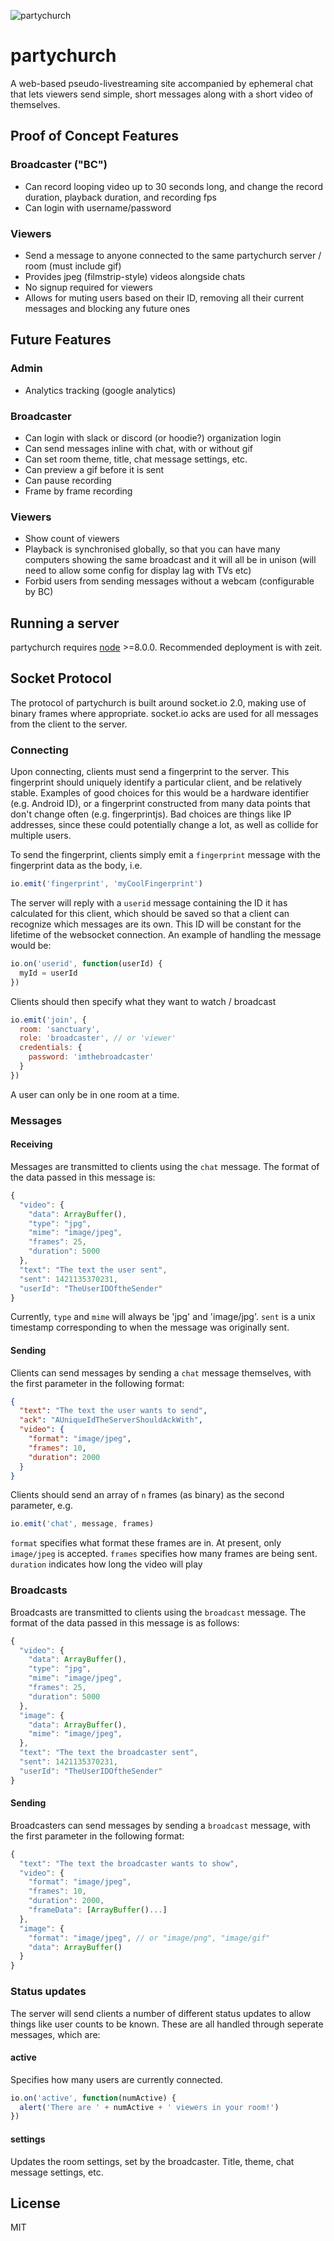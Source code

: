 ![partychurch](https://github.com/forivall/partychurch/blob/master/icon/partychurch.png)

# partychurch
A web-based pseudo-livestreaming site accompanied by ephemeral chat that lets viewers send simple,
short messages along with a short video of themselves.

## Proof of Concept Features

### Broadcaster ("BC")
- Can record looping video up to 30 seconds long, and change the record duration, playback duration,
  and recording fps
- Can login with username/password

### Viewers
- Send a message to anyone connected to the same partychurch server / room (must include gif)
- Provides jpeg (filmstrip-style) videos alongside chats
- No signup required for viewers
- Allows for muting users based on their ID, removing all their current messages and blocking any
  future ones

## Future Features

### Admin
- Analytics tracking (google analytics)

### Broadcaster
- Can login with slack or discord (or hoodie?) organization login
- Can send messages inline with chat, with or without gif
- Can set room theme, title, chat message settings, etc.
- Can preview a gif before it is sent
- Can pause recording
- Frame by frame recording

### Viewers
- Show count of viewers
- Playback is synchronised globally, so that you can have many computers showing the same broadcast
  and it will all be in unison (will need to allow some config for display lag with TVs etc)
- Forbid users from sending messages without a webcam (configurable by BC)

## Running a server

partychurch requires [node](http://nodejs.org) >=8.0.0. Recommended deployment
is with zeit.

## Socket Protocol
The protocol of partychurch is built around socket.io 2.0, making use of binary frames where
appropriate. socket.io acks are used for all messages from the client to the server. 

### Connecting
Upon connecting, clients must send a fingerprint to the server. This fingerprint should uniquely
identify a particular client, and be relatively stable. Examples of good choices for this would be
a hardware identifier (e.g. Android ID), or a fingerprint constructed from many data points that
don't change often (e.g. fingerprintjs). Bad choices are things like IP addresses, since these could
potentially change a lot, as well as collide for multiple users.

To send the fingerprint, clients simply emit a `fingerprint` message with the fingerprint data as
the body, i.e.
```javascript
io.emit('fingerprint', 'myCoolFingerprint')
```

The server will reply with a `userid` message containing the ID it has calculated for this client,
which should be saved so that a client can recognize which messages are its own. This ID will be
constant for the lifetime of the websocket connection. An example of handling the message would be:
```javascript
io.on('userid', function(userId) {
  myId = userId
})
```

Clients should then specify what they want to watch / broadcast

```javascript
io.emit('join', {
  room: 'sanctuary',
  role: 'broadcaster', // or 'viewer'
  credentials: {
    password: 'imthebroadcaster'
  }
})
```

A user can only be in one room at a time.

### Messages

#### Receiving
Messages are transmitted to clients using the `chat` message. The format of the data passed in this
message is:
```javascript
{
  "video": { 
    "data": ArrayBuffer(),
    "type": "jpg",
    "mime": "image/jpeg",
    "frames": 25,
    "duration": 5000
  },
  "text": "The text the user sent",
  "sent": 1421135370231,
  "userId": "TheUserIDOftheSender"
}
```

Currently, `type` and `mime` will always be 'jpg' and 'image/jpg'. `sent` is a
unix timestamp corresponding to when the message was originally sent.

#### Sending
Clients can send messages by sending a `chat` message themselves, with the first parameter in the
following format:
```json
{
  "text": "The text the user wants to send",
  "ack": "AUniqueIdTheServerShouldAckWith",
  "video": {
    "format": "image/jpeg",
    "frames": 10,
    "duration": 2000
  }
}
```

Clients should send an array of `n` frames (as binary) as the second parameter, e.g.
```javascript
io.emit('chat', message, frames)
```

`format` specifies what format these frames are in. At present, only `image/jpeg` is accepted.
`frames` specifies how many frames are being sent. `duration` indicates how long the video will play

### Broadcasts

Broadcasts are transmitted to clients using the `broadcast` message. The format of the data passed
in this message is as follows:

```javascript
{
  "video": { 
    "data": ArrayBuffer(),
    "type": "jpg",
    "mime": "image/jpeg",
    "frames": 25,
    "duration": 5000
  },
  "image": {
    "data": ArrayBuffer(),
    "mime": "image/jpeg",
  },
  "text": "The text the broadcaster sent",
  "sent": 1421135370231,
  "userId": "TheUserIDOftheSender"
}
```

#### Sending
Broadcasters can send messages by sending a `broadcast` message, with the first parameter in the
following format:
```js
{
  "text": "The text the broadcaster wants to show",
  "video": {
    "format": "image/jpeg",
    "frames": 10,
    "duration": 2000,
    "frameData": [ArrayBuffer()...]
  },
  "image": {
    "format": "image/jpeg", // or "image/png", "image/gif"
    "data": ArrayBuffer()
  }
}
```

### Status updates
The server will send clients a number of different status updates to allow things like user counts
to be known. These are all handled through seperate messages, which are:

#### active
Specifies how many users are currently connected.
```javascript
io.on('active', function(numActive) {
  alert('There are ' + numActive + ' viewers in your room!')
})
```

#### settings
Updates the room settings, set by the broadcaster. Title, theme, chat message
settings, etc.

## License
MIT
